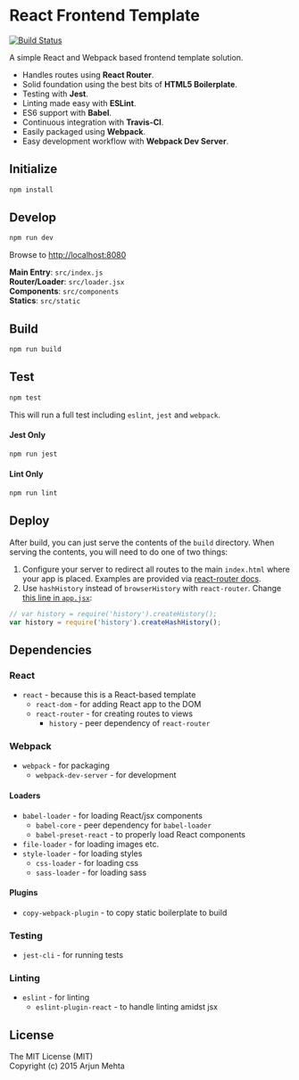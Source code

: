 # React Frontend Template

[![Build Status](https://travis-ci.org/arjunmehta/react-frontend-template.svg)](https://travis-ci.org/arjunmehta/react-frontend-template)

A simple React and Webpack based frontend template solution.

- Handles routes using **React Router**.
- Solid foundation using the best bits of **HTML5 Boilerplate**.
- Testing with **Jest**.
- Linting made easy with **ESLint**.
- ES6 support with **Babel**.
- Continuous integration with **Travis-CI**.
- Easily packaged using **Webpack**. 
- Easy development workflow with **Webpack Dev Server**.

## Initialize
```bash
npm install
```

## Develop
```bash
npm run dev
```

Browse to [http://localhost:8080](http://localhost:8080)

**Main Entry**: `src/index.js`<br/>
**Router/Loader**: `src/loader.jsx`<br/>
**Components**: `src/components`<br/>
**Statics**: `src/static`<br/>

## Build
```bash
npm run build
```


## Test
```bash
npm test
```
This will run a full test including `eslint`, `jest` and `webpack`.

#### Jest Only
```bash
npm run jest
```

#### Lint Only
```bash
npm run lint
```

## Deploy
After build, you can just serve the contents of the `build` directory. When serving the contents, you will need to do one of two things:

1. Configure your server to redirect all routes to the main `index.html` where your app is placed. Examples are provided via [react-router docs](https://github.com/rackt/react-router/blob/master/docs/guides/basics/Histories.md#createbrowserhistory).
2. Use `hashHistory` instead of `browserHistory` with `react-router`. Change [this line in `app.jsx`](https://github.com/arjunmehta/react-frontend-template/blob/master/src/components/app.jsx#L3):

```javascript
// var history = require('history').createHistory();
var history = require('history').createHashHistory();
```

## Dependencies

### React
- `react` - because this is a React-based template
    - `react-dom` - for adding React app to the DOM
    - `react-router` - for creating routes to views
        - `history` - peer dependency of `react-router`

### Webpack
- `webpack` - for packaging
    - `webpack-dev-server` - for development

#### Loaders
- `babel-loader` - for loading React/jsx components
    - `babel-core` - peer dependency for `babel-loader`
    - `babel-preset-react` - to properly load React components
- `file-loader` - for loading images etc.
- `style-loader` - for loading styles
    - `css-loader` - for loading css
    - `sass-loader` - for loading sass

#### Plugins
- `copy-webpack-plugin` - to copy static boilerplate to build

### Testing
- `jest-cli` - for running tests

### Linting
- `eslint` - for linting
    - `eslint-plugin-react` - to handle linting amidst jsx


## License
The MIT License (MIT)<br/>
Copyright (c) 2015 Arjun Mehta